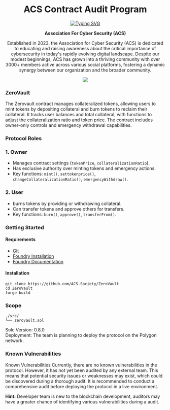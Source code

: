
<h1 align="center">ACS Contract Audit Program</h1>

<div align="center">


<p align="center">
<a align="center" href="https://git.io/typing-svg"><img src="https://readme-typing-svg.demolab.com/?font=Space+Grotesk+Code&center=true&duration=2000&color=113569&pause=100&random=false&width=750&height=100&multiline=true&lines=Welcome+to+ACS+Contract+Audit+Program!%20;We+extend+our+best+wishes+for+you+to%20;achieve+all+your+goals." alt="Typing SVG" /></a>


**Association For Cyber Security (ACS)**

Established in 2023, the Association for Cyber Security (ACS) is dedicated to educating and raising awareness about the critical importance of cybersecurity in today's rapidly evolving digital landscape. Despite our modest beginnings, ACS has grown into a thriving community with over 3000+ members active across various social platforms, fostering a dynamic synergy between our organization and the broader community.
</div>

<div align="center">
<img src="https://github.com/user-attachments/assets/5e169fe4-b247-4807-a8b0-f19e4d449d16">
</div>


### ZeroVault 

The Zerovault contract manages collateralized tokens, allowing users to mint tokens by depositing collateral and burn tokens to reclaim their collateral. It tracks user balances and total collateral, with functions to adjust the collateralization ratio and token price. The contract includes owner-only controls and emergency withdrawal capabilities.


### Protocol Roles

### 1. **Owner**
   - Manages contract settings (`tokenPrice`, `collateralizationRatio`).
   - Has exclusive authority over minting tokens and emergency actions.
   - Key functions: `mint()`, `settokenprice()`, `changeCollateralizationRatio()`, `emergencyWithdraw()`.

### 2. **User**
   - burns tokens by providing or withdrawing collateral.
   - Can transfer tokens and approve others for transfers.
   - Key functions: `burn()`, `approve()`, `transferFrom()`.


### Getting Started 

#### Requirements 

- [Git](https://git-scm.com/book/en/v2/Getting-Started-Installing-Git)
- [Foundry Installation](https://getfoundry.sh/)
- [Foundry Documentation](https://book.getfoundry.sh/)

#### Installation 

```
git clone https://github.com/ACS-Society/ZeroVault
cd ZeroVault
forge build
```

### Scope 

```
./src/
└── zerovault.sol
```

Solc Version: 0.8.0</br>
Deployment: The team is planning to deploy the protocol on the Polygon network.


### Known Vulnerabilities

Known Vulnerabilities
Currently, there are no known vulnerabilities in the protocol. However, it has not yet been audited by any external team. This means that potential security issues or weaknesses may exist, which could be discovered during a thorough audit. It is recommended to conduct a comprehensive audit before deploying the protocol in a live environment.

<b>Hint:</b> Developer team is new to the blockchain development, auditors may have a greater chance of identifying various vulnerabilities during a audit. 
